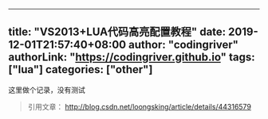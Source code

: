 ﻿
---
title: "VS2013+LUA代码高亮配置教程"
date: 2019-12-01T21:57:40+08:00
author: "codingriver"
authorLink: "https://codingriver.github.io"
tags: ["lua"]
categories: ["other"]
---

<!--more-->


这里做个记录，没有测试
> 引用文章： http://blog.csdn.net/loongsking/article/details/44316579
